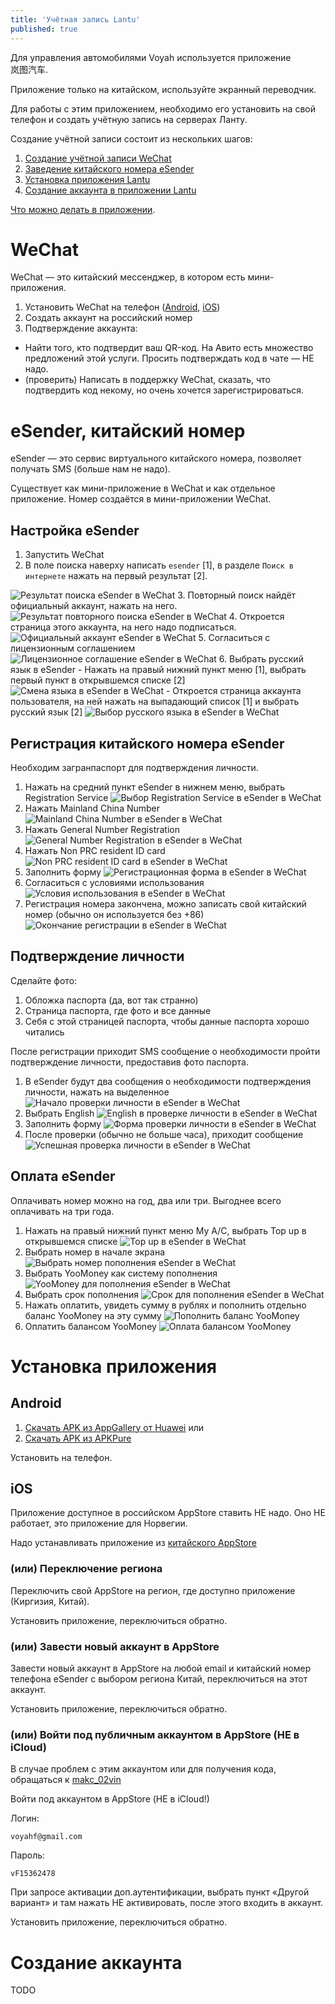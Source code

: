 ```yaml
---
title: 'Учётная запись Lantu'
published: true
---
```


<p class=text-with-icon><img class='text-with-icon__icon app-icon' src='account-app-icon-lantu.png' alt=''><span>Для управления автомобилями Voyah используется приложение <span style='text-wrap:nowrap'>岚图汽车</span>.</span></p>

Приложение только на китайском, используйте экранный переводчик.

Для работы с этим приложением, необходимо его установить на свой телефон и создать учётную запись на серверах Ланту.

Создание учётной записи состоит из нескольких шагов:

1. [Создание учётной записи WeChat](#wechat)
2. [Заведение китайского номера eSender](#esender-китайский-номер)
3. [Установка приложения Lantu](#установка-приложения)
4. [Создание аккаунта в приложении Lantu](#создание-аккаунта)

[Что можно делать в приложении](../app).

# WeChat

<p class=text-with-icon><img class='text-with-icon__icon app-icon' src='account-app-icon-wechat.png' alt=''><span>WeChat — это китайский мессенджер, в котором есть мини-приложения.</span></p>

1. Установить WeChat на телефон ([Android](https://apkpure.net/wechat/com.tencent.mm), [iOS](https://apps.apple.com/ru/app/wechat/id414478124))
2. Создать аккаунт на российский номер
3. Подтверждение аккаунта:
  - Найти того, кто подтвердит ваш QR-код. На Авито есть множество предложений этой услуги. Просить подтверждать код в чате — НЕ надо.
  - (проверить) Написать в поддержку WeChat, сказать, что подтвердить код некому, но очень хочется зарегистрироваться.

# eSender, китайский номер

eSender — это сервис виртуального китайского номера, позволяет получать SMS (больше нам не надо).

Существует как мини-приложение в WeChat и как отдельное приложение. Номер создаётся в мини-приложении WeChat.

## Настройка eSender

1. Запустить WeChat
2. В поле поиска наверху написать `esender` [1], в разделе `Поиск в интернете` нажать на первый результат [2].
<img class=app-screenshot src='account-esender-1-01.png' alt='Результат поиска eSender в WeChat'>
3. Повторный поиск найдёт официальный аккаунт, нажать на него.
<img class=app-screenshot src='account-esender-1-02.png' alt='Результат повторного поиска eSender в WeChat'>
4. Откроется страница этого аккаунта, на него надо подписаться.
<img class=app-screenshot src='account-esender-1-03.png' alt='Официальный аккаунт eSender в WeChat'>
5. Согласиться с лицензионным соглашением
<img class=app-screenshot src='account-esender-1-04.png' alt='Лицензионное соглашение eSender в WeChat'>
6. Выбрать русский язык в eSender
  - Нажать на правый нижний пункт меню [1], выбрать первый пункт в открывшемся списке [2]
<img class=app-screenshot src='account-esender-1-05.png' alt='Смена языка в eSender в WeChat'>
  - Откроется страница аккаунта пользователя, на ней нажать на выпадающий список [1] и выбрать русский язык [2]
<img class=app-screenshot src='account-esender-1-06.png' alt='Выбор русского языка в eSender в WeChat'>

## Регистрация китайского номера eSender

Необходим загранпаспорт для подтверждения личности.

1. Нажать на средний пункт eSender в нижнем меню, выбрать Registration Service
![Выбор Registration Service в eSender в WeChat](account-esender-2-01.png "Выбор Registration Service в eSender в WeChat")
2. Нажать Mainland China Number
![Mainland China Number в eSender в WeChat](account-esender-2-02.png "Mainland China Number в eSender в WeChat")
3. Нажать General Number Registration
![General Number Registration в eSender в WeChat](account-esender-2-03.png "General Number Registration в eSender в WeChat")
4. Нажать Non PRC resident ID card
![Non PRC resident ID card в eSender в WeChat](account-esender-2-04.png "Non PRC resident ID card в eSender в WeChat")
5. Заполнить форму
![Регистрационная форма в eSender в WeChat](account-esender-2-05.png "Регистрационная форма в eSender в WeChat")
5. Согласиться с условиями использования
![Условия использования в eSender в WeChat](account-esender-2-06.png "Условия использования в eSender в WeChat")
6. Регистрация номера закончена, можно записать свой китайский номер (обычно он используется без +86)
![Окончание регистрации в eSender в WeChat](account-esender-2-07.png "Окончание регистрации в eSender в WeChat")

## Подтверждение личности

Сделайте фото:

1. Обложка паспорта (да, вот так странно)
2. Страница паспорта, где фото и все данные
3. Себя с этой страницей паспорта, чтобы данные паспорта хорошо читались

После регистрации приходит SMS сообщение о необходимости пройти подтверждение личности, предоставив фото паспорта.

1. В eSender будут два сообщения о необходимости подтверждения личности, нажать на выделенное
![Начало проверки личности в eSender в WeChat](account-esender-3-01.png "Начало проверки личности в eSender в WeChat")
2. Выбрать English
![English в проверке личности в eSender в WeChat](account-esender-3-02.png "English в проверке личности в eSender в WeChat")
3. Заполнить форму
![Форма проверки личности в eSender в WeChat](account-esender-3-03.png "Форма проверки личности в eSender в WeChat")
4. После проверки (обычно не больше часа), приходит сообщение
![Успешная проверка личности в eSender в WeChat](account-esender-3-09.png "Успешная проверка личности в eSender в WeChat")

## Оплата eSender

Оплачивать номер можно на год, два или три. Выгоднее всего оплачивать на три года.

1. Нажать на правый нижний пункт меню My A/C, выбрать Top up в открывшемся списке
![Top up в eSender в WeChat](account-esender-4-01.png "Top up в eSender в WeChat")
2. Выбрать номер в начале экрана
![Выбрать номер пополнения eSender в WeChat](account-esender-4-02.png "Выбрать номер пополнения в eSender в WeChat")
3. Выбрать YooMoney как систему пополнения
![YooMoney для пополнения eSender в WeChat](account-esender-4-03.png "YooMoney для пополнения eSender в WeChat")
4. Выбрать срок пополнения
![Срок для пополнения eSender в WeChat](account-esender-4-04.png "Срок для пополнения eSender в WeChat")
5. Нажать оплатить, увидеть сумму в рублях и пополнить отдельно баланс YooMoney на эту сумму
![Пополнить баланс YooMoney](account-esender-4-05.png "Пополнить баланс YooMoney")
6. Оплатить балансом YooMoney
![Оплата балансом YooMoney](account-esender-4-06.png "Оплата балансом YooMoney")

# Установка приложения
## Android

1. [Скачать APK из AppGallery от Huawei](https://appgallery.cloud.huawei.com/appdl/C103719447) или
2. [Скачать APK из APKPure](https://apkpure.net/lan-tu-qi-che/com.voyah.fassistant)

Установить на телефон.

## iOS

Приложение доступное в российском AppStore ставить НЕ надо. Оно НЕ работает, это приложение для Норвегии.

Надо устанавливать приложение из [китайского AppStore](https://apps.apple.com/app/id1550056350)

### (или) Переключение региона

Переключить свой AppStore на регион, где доступно приложение (Киргизия, Китай).

Установить приложение, переключиться обратно.

### (или) Завести новый аккаунт в AppStore

Завести новый аккаунт в AppStore на любой email и китайский номер телефона eSender с выбором региона Китай, переключиться на этот аккаунт.

Установить приложение, переключиться обратно.

### (или) Войти под публичным аккаунтом в AppStore (НЕ в iCloud)

В случае проблем с этим аккаунтом или для получения кода, обращаться к [makc_02vin](https://t.me/makc_02vin)

Войти под аккаунтом в AppStore (НЕ в iCloud!)

Логин:

`voyahf@gmail.com`

Пароль:

`vF15362478`

При запросе активации доп.аутентификации, выбрать пункт «Другой вариант» и там нажать НЕ активировать, после этого входить в аккаунт.

Установить приложение, переключиться обратно.

# Создание аккаунта

TODO
